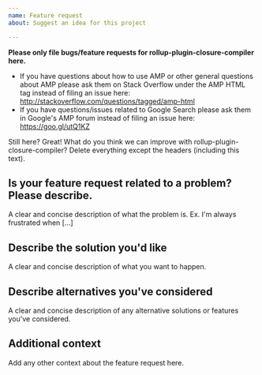 ```yaml
---
name: Feature request
about: Suggest an idea for this project

---
```


**Please only file bugs/feature requests for rollup-plugin-closure-compiler here.**

- If you have questions about how to use AMP or other general questions about AMP please ask them on Stack Overflow under the AMP HTML tag instead of filing an issue here: http://stackoverflow.com/questions/tagged/amp-html
- If you have questions/issues related to Google Search please ask them in Google's AMP forum instead of filing an issue here: https://goo.gl/utQ1KZ

Still here? Great! What do you think we can improve with rollup-plugin-closure-compiler? Delete everything except the headers (including this text).

## Is your feature request related to a problem? Please describe.
A clear and concise description of what the problem is. Ex. I'm always frustrated when [...]

## Describe the solution you'd like
A clear and concise description of what you want to happen.

## Describe alternatives you've considered
A clear and concise description of any alternative solutions or features you've considered.

## Additional context

Add any other context about the feature request here.
